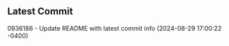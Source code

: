 
## Latest Commit
0936186 - Update README with latest commit info (2024-08-29 17:00:22 -0400) <Yunxi-Zhou>
